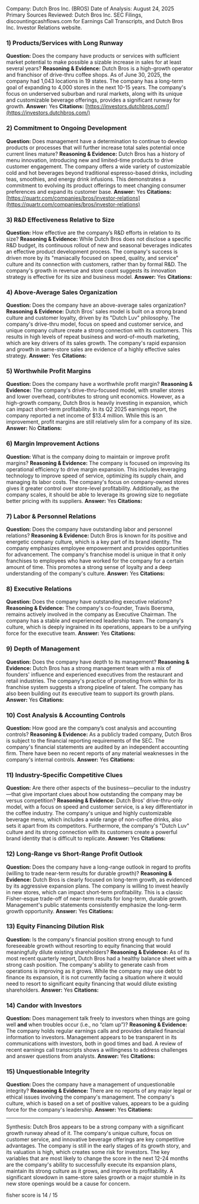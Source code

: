 Company: Dutch Bros Inc. (BROS)
Date of Analysis: August 24, 2025
Primary Sources Reviewed: Dutch Bros Inc. SEC Filings, discountingcashflows.com for Earnings Call Transcripts, and Dutch Bros Inc. Investor Relations website.

### 1) Products/Services with Long Runway
**Question:** Does the company have products or services with sufficient market potential to make possible a sizable increase in sales for at least several years?
**Reasoning & Evidence:** Dutch Bros is a high-growth operator and franchisor of drive-thru coffee shops. As of June 30, 2025, the company had 1,043 locations in 19 states. The company has a long-term goal of expanding to 4,000 stores in the next 10-15 years. The company's focus on underserved suburban and rural markets, along with its unique and customizable beverage offerings, provides a significant runway for growth.
**Answer:** Yes
**Citations:** [https://investors.dutchbros.com/](https://investors.dutchbros.com/)

### 2) Commitment to Ongoing Development
**Question:** Does management have a determination to continue to develop products or processes that will further increase total sales potential once current lines mature?
**Reasoning & Evidence:** Dutch Bros has a history of menu innovation, introducing new and limited-time products to drive customer engagement. The company offers a wide variety of customizable cold and hot beverages beyond traditional espresso-based drinks, including teas, smoothies, and energy drink infusions. This demonstrates a commitment to evolving its product offerings to meet changing consumer preferences and expand its customer base.
**Answer:** Yes
**Citations:** [https://quartr.com/companies/bros/investor-relations](https://quartr.com/companies/bros/investor-relations)

### 3) R&D Effectiveness Relative to Size
**Question:** How effective are the company’s R&D efforts in relation to its size?
**Reasoning & Evidence:** While Dutch Bros does not disclose a specific R&D budget, its continuous rollout of new and seasonal beverages indicates an effective product development process. The company's success is driven more by its "maniacally focused on speed, quality, and service" culture and its connection with customers, rather than by formal R&D. The company's growth in revenue and store count suggests its innovation strategy is effective for its size and business model.
**Answer:** Yes
**Citations:**

### 4) Above-Average Sales Organization
**Question:** Does the company have an above-average sales organization?
**Reasoning & Evidence:** Dutch Bros' sales model is built on a strong brand culture and customer loyalty, driven by its "Dutch Luv" philosophy. The company's drive-thru model, focus on speed and customer service, and unique company culture create a strong connection with its customers. This results in high levels of repeat business and word-of-mouth marketing, which are key drivers of its sales growth. The company's rapid expansion and growth in same-store sales are evidence of a highly effective sales strategy.
**Answer:** Yes
**Citations:**

### 5) Worthwhile Profit Margins
**Question:** Does the company have a worthwhile profit margin?
**Reasoning & Evidence:** The company's drive-thru-focused model, with smaller stores and lower overhead, contributes to strong unit economics. However, as a high-growth company, Dutch Bros is heavily investing in expansion, which can impact short-term profitability. In its Q2 2025 earnings report, the company reported a net income of $13.4 million. While this is an improvement, profit margins are still relatively slim for a company of its size.
**Answer:** No
**Citations:**

### 6) Margin Improvement Actions
**Question:** What is the company doing to maintain or improve profit margins?
**Reasoning & Evidence:** The company is focused on improving its operational efficiency to drive margin expansion. This includes leveraging technology to improve speed of service, optimizing its supply chain, and managing its labor costs. The company's focus on company-owned stores gives it greater control over store-level profitability. Additionally, as the company scales, it should be able to leverage its growing size to negotiate better pricing with its suppliers.
**Answer:** Yes
**Citations:**

### 7) Labor & Personnel Relations
**Question:** Does the company have outstanding labor and personnel relations?
**Reasoning & Evidence:** Dutch Bros is known for its positive and energetic company culture, which is a key part of its brand identity. The company emphasizes employee empowerment and provides opportunities for advancement. The company's franchise model is unique in that it only franchises to employees who have worked for the company for a certain amount of time. This promotes a strong sense of loyalty and a deep understanding of the company's culture.
**Answer:** Yes
**Citations:**

### 8) Executive Relations
**Question:** Does the company have outstanding executive relations?
**Reasoning & Evidence:** The company's co-founder, Travis Boersma, remains actively involved in the company as Executive Chairman. The company has a stable and experienced leadership team. The company's culture, which is deeply ingrained in its operations, appears to be a unifying force for the executive team.
**Answer:** Yes
**Citations:**

### 9) Depth of Management
**Question:** Does the company have depth to its management?
**Reasoning & Evidence:** Dutch Bros has a strong management team with a mix of founders' influence and experienced executives from the restaurant and retail industries. The company's practice of promoting from within for its franchise system suggests a strong pipeline of talent. The company has also been building out its executive team to support its growth plans.
**Answer:** Yes
**Citations:**

### 10) Cost Analysis & Accounting Controls
**Question:** How good are the company’s cost analysis and accounting controls?
**Reasoning & Evidence:** As a publicly traded company, Dutch Bros is subject to the financial reporting requirements of the SEC. The company's financial statements are audited by an independent accounting firm. There have been no recent reports of any material weaknesses in the company's internal controls.
**Answer:** Yes
**Citations:**

### 11) Industry-Specific Competitive Clues
**Question:** Are there other aspects of the business—peculiar to the industry—that give important clues about how outstanding the company may be versus competition?
**Reasoning & Evidence:** Dutch Bros' drive-thru-only model, with a focus on speed and customer service, is a key differentiator in the coffee industry. The company's unique and highly customizable beverage menu, which includes a wide range of non-coffee drinks, also sets it apart from its competitors. Furthermore, the company's "Dutch Luv" culture and its strong connection with its customers create a powerful brand identity that is difficult to replicate.
**Answer:** Yes
**Citations:**

### 12) Long-Range vs Short-Range Profit Outlook
**Question:** Does the company have a long-range outlook in regard to profits (willing to trade near-term results for durable growth)?
**Reasoning & Evidence:** Dutch Bros is clearly focused on long-term growth, as evidenced by its aggressive expansion plans. The company is willing to invest heavily in new stores, which can impact short-term profitability. This is a classic Fisher-esque trade-off of near-term results for long-term, durable growth. Management's public statements consistently emphasize the long-term growth opportunity.
**Answer:** Yes
**Citations:**

### 13) Equity Financing Dilution Risk
**Question:** Is the company's financial position strong enough to fund foreseeable growth without resorting to equity financing that would meaningfully dilute existing shareholders?
**Reasoning & Evidence:** As of its most recent quarterly report, Dutch Bros had a healthy balance sheet with a strong cash position. The company's ability to generate cash from operations is improving as it grows. While the company may use debt to finance its expansion, it is not currently facing a situation where it would need to resort to significant equity financing that would dilute existing shareholders.
**Answer:** Yes
**Citations:**

### 14) Candor with Investors
**Question:** Does management talk freely to investors when things are going well **and** when troubles occur (i.e., no “clam up”)?
**Reasoning & Evidence:** The company holds regular earnings calls and provides detailed financial information to investors. Management appears to be transparent in its communications with investors, both in good times and bad. A review of recent earnings call transcripts shows a willingness to address challenges and answer questions from analysts.
**Answer:** Yes
**Citations:**

### 15) Unquestionable Integrity
**Question:** Does the company have a management of unquestionable integrity?
**Reasoning & Evidence:** There are no reports of any major legal or ethical issues involving the company's management. The company's culture, which is based on a set of positive values, appears to be a guiding force for the company's leadership.
**Answer:** Yes
**Citations:**

---
Synthesis:
Dutch Bros appears to be a strong company with a significant growth runway ahead of it. The company's unique culture, focus on customer service, and innovative beverage offerings are key competitive advantages. The company is still in the early stages of its growth story, and its valuation is high, which creates some risk for investors. The key variables that are most likely to change the score in the next 12-24 months are the company's ability to successfully execute its expansion plans, maintain its strong culture as it grows, and improve its profitability. A significant slowdown in same-store sales growth or a major stumble in its new store openings would be a cause for concern.

fisher score is 14 / 15